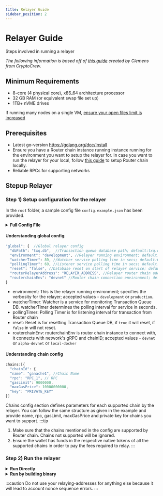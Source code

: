 ```yaml
---
title: Relayer Guide
sidebar_position: 2
---
```

# Relayer Guide
Steps involved in running a relayer

*The following information is based off of [this guide](https://github.com/clemensgg/RELAYER-dev-crew/blob/main/HERMES/omniflix/relayer-doc.md) created by Clemens from CryptoCrew.*

## Minimum Requirements

- 8-core (4 physical core), x86_64 architecture processor
- 32 GB RAM (or equivalent swap file set up)
- 1TB+ nVME drives

If running many nodes on a single VM, [ensure your open files limit is increased](https://tecadmin.net/increase-open-files-limit-ubuntu/)

## Prerequisites

* Latest go-version https://golang.org/doc/install
* Ensure you have a Router chain instance running instance running for the environment you want to setup the relayer for. In case you want to run the relayer for your local, follow [this guide](../../router-core/running-router-chain-locally) to setup Router chain locally.
* Reliable RPCs for supporting networks

## Stepup Relayer

### Step 1) Setup configuration for the relayer

In the `root` folder, a sample config file `config.example.json` has been provided.

<details>
<summary><b>Full Config File</b></summary>

```jsx
{
  "global": {  //Global relayer config
    "dbPath": "txq.db",  //Transaction queue database path; default:txq.db
    "environment": "development", //Relayer running environment; default:development
    "watcherTimer": 80, //Watcher service polling time in secs; default:60
    "pollingTimer": 60, //Listener service polling time in secs; default:60
    "reset": "false", //Database reset on start of relayer service; default:false
    "routerRelayerAddress": "RELAYER_ADDRESS", //Relayer router chain address; default:""
    "routerchainEnv": "devnet" //Router chain connection environment; default:local
  },
  "chains": { //Chain related config 
    "7545": {
      "name": "ganache1", //Chain Name
      "rpc": "RPC_1", // RPC
      "gasLimit": 9000000, 
      "maxGasPrice": 10000000000,
      "key": "PRIVATE_KEY"
    },
    "8545": {
      "name": "ganache2",
      "rpc": "RPC_2",
      "gasLimit": 9000000,
      "maxGasPrice": 10000000000,
      "key": "PRIVATE_KEY"
    },
    "43113":{
      "name": "Fuji",
      "rpc": "RPC_3",
      "gasLimit": 9000000,
      "maxGasPrice": 10000000000,
      "key": "PRIVATE_KEY"
    },
    "80001":{
      "name": "Mumbai",
      "rpc": "RPC_4",
      "gasLimit": 9000000,
      "maxGasPrice": 10000000000,
      "key": "PRIVATE_KEY"
    }
  }
}
```
</details>

#### Understanding global config
```jsx
"global": {  //Global relayer config
  "dbPath": "txq.db",  //Transaction queue database path; default:txq.db
  "environment": "development", //Relayer running environment; default:development
  "watcherTimer": 80, //Watcher service polling time in secs; default:60
  "pollingTimer": 60, //Listener service polling time in secs; default:60
  "reset": "false", //Database reset on start of relayer service; default:false
  "routerRelayerAddress": "RELAYER_ADDRESS", //Relayer router chain address; default:""
  "routerchainEnv": "devnet" //Router chain connection environment; default:local
}
```
* environment: This is the relayer running environment; specifies the verbosity for the relayer; accepted values - `development` or `production`.
* watcherTimer: Watcher is a service for monitoring Transaction Queue DB. watcherTimer determines the polling interval for service in seconds.
* pollingTimer: Polling Timer is for listening interval for transaction from Router chain
* reset: Reset is for resetting Transaction Queue DB, if `true` it will reset, if `false` in will not reset.
* routerchainEnv:  routerchainEnv is router chain instance to connect with, it connects with network's gRPC and chainID; accepted values - `devnet` or `alpha-devnet` or `local-docker`

#### Understanding chain config
```jsx
chains:[{
  "chainId": {
  "name": "ganache1", //Chain Name
  "rpc": "RPC_1", // RPC
  "gasLimit": 9000000, 
  "maxGasPrice": 10000000000,
  "key": "PRIVATE_KEY"
}]
```
Chains config section defines parameters for each supported chain by the relayer. You can follow the same structure as given in the example and provide name, rpc, gasLimit, maxGasPrice and private key for chains you want to support.
:::tip
1. Make sure that the chains mentioned in the config are supported by Router chain. Chains not supported will be ignored.
2. Ensure the wallet has funds in the respective native tokens of all the supported chains in order to pay the fees required to relay.
:::

### Step 2) Run the relayer

<details>
<summary><b>Run Directly</b></summary>

1. Clone the [following repo](https://github.com/router-protocol/router-relayer.git)
  ```jsx
  git clone https://github.com/router-protocol/router-relayer.git
  ```
2. Use the above mentioned details and create your config file and paste it to `example/cfg/config.json`
3. Run the relayer
  ```jsx
  cd router-relayer
  cd example
  go run main.go
  ```

</details>

<details>
<summary><b>Run by building binary</b></summary>

1. Clone the [following repo](https://github.com/router-protocol/router-relayer.git)
  ```jsx
  git clone https://github.com/router-protocol/router-relayer.git
  ```
2. Build the binary
  ```jsx
  cd router-relayer
  make build
  ```
  This will create a binary named router-relayer in GOPATH.
3. Use the above mentioned details and create your config file
3. Run the relayer
  ```jsx
  router-relayer $PATH/to/config.json
  ```

</details>

:::caution
Do not use your relaying-addresses for anything else because it will lead to account nonce sequence errors.
:::
